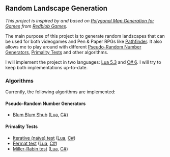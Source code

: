 ## Random Landscape Generation

*This project is inspired by and based on [Polygonal Map Generation for Games](http://www-cs-students.stanford.edu/~amitp/game-programming/polygon-map-generation/) from [Redblob Games](http://www.redblobgames.com/).*

The main purpose of this project is to generate random landscapes that can be used for both videogames and Pen & Paper RPGs like [Pathfinder](http://paizo.com/pathfinderRPG). It also allows me to play around with different [Pseudo-Random Number Generators](https://en.wikipedia.org/wiki/Pseudorandom_number_generator), [Primality Tests](https://en.wikipedia.org/wiki/Primality_test) and other algorithms.

I will implement the project in two languages: [Lua 5.3](http://lua.org/) and [C# 6](https://msdn.microsoft.com/en-us/library/kx37x362.aspx). I will try to keep both implementations up-to-date.

### Algorithms

Currently, the following algorithms are implemented:

#### Pseudo-Random Number Generators

* [Blum Blum Shub](https://en.wikipedia.org/wiki/Blum_Blum_Shub) ([Lua](Lua/blumblumshub.lua), [C#](CSharp/RandomNumberGeneration/BlumBlumShub/BlumBlumShub.cs))

#### Primality Tests

* [Iterative (naïve) test](https://en.wikipedia.org/wiki/Primality_test#Simple_methods) ([Lua](Lua/utils/primality/iterativePrimalityTest.lua), [C#](CSharp/RandomNumberGeneration/BlumBlumShub/Utils/Primality/IterativePrimalityTest.cs))
* [Fermat test](https://en.wikipedia.org/wiki/Fermat_primality_test) ([Lua](Lua/utils/primality/fermatPrimalityTest.lua), [C#](CSharp/RandomNumberGeneration/BlumBlumShub/Utils/Primality/FermatPrimalityTest.cs))
* [Miller-Rabin test](https://en.wikipedia.org/wiki/Miller%E2%80%93Rabin_primality_test) ([Lua](Lua/utils/primality/millerRabinPrimalityTest.lua), [C#](CSharp/RandomNumberGeneration/BlumBlumShub/Utils/Primality/MillerRabinPrimalityTest.cs))